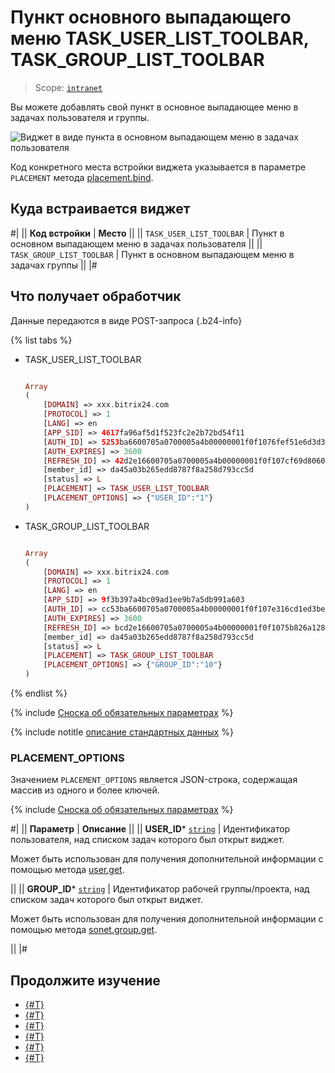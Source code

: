 # Пункт основного выпадающего меню TASK_USER_LIST_TOOLBAR, TASK_GROUP_LIST_TOOLBAR

> Scope: [`intranet`](../../scopes/permissions.md)

Вы можете добавлять свой пункт в основное выпадающее меню в задачах пользователя и группы.

![Виджет в виде пункта в основном выпадающем меню в задачах пользователя](./_images/TASK_USER_LIST_TOOLBAR.png "Виджет в виде пункта в основном выпадающем меню в задачах пользователя")

Код конкретного места встройки виджета указывается в параметре `PLACEMENT` метода [placement.bind](../placement-bind.md).

## Куда встраивается виджет

#|
|| **Код встройки** | **Место** ||
|| `TASK_USER_LIST_TOOLBAR` | Пункт в основном выпадающем меню в задачах пользователя ||
|| `TASK_GROUP_LIST_TOOLBAR` | Пункт в основном выпадающем меню в задачах группы ||
|#

## Что получает обработчик

Данные передаются в виде POST-запроса {.b24-info}

{% list tabs %}

- TASK_USER_LIST_TOOLBAR

    ```php

    Array
    (
        [DOMAIN] => xxx.bitrix24.com
        [PROTOCOL] => 1
        [LANG] => en
        [APP_SID] => 4617fa96af5d1f523fc2e2b72bd54f11
        [AUTH_ID] => 5253ba6600705a0700005a4b00000001f0f1076fef51e6d3d3c1616a9fd92a714ca452
        [AUTH_EXPIRES] => 3600
        [REFRESH_ID] => 42d2e16600705a0700005a4b00000001f0f107cf69d8060249da353587f8ec862be702
        [member_id] => da45a03b265edd8787f8a258d793cc5d
        [status] => L
        [PLACEMENT] => TASK_USER_LIST_TOOLBAR
        [PLACEMENT_OPTIONS] => {"USER_ID":"1"}
    )

    ```

- TASK_GROUP_LIST_TOOLBAR

    ```php

    Array
    (
        [DOMAIN] => xxx.bitrix24.com
        [PROTOCOL] => 1
        [LANG] => en
        [APP_SID] => 9f3b397a4bc09ad1ee9b7a5db991a603
        [AUTH_ID] => cc53ba6600705a0700005a4b00000001f0f107e316cd1ed3be4be6856b7077e180656c
        [AUTH_EXPIRES] => 3600
        [REFRESH_ID] => bcd2e16600705a0700005a4b00000001f0f1075b826a128425efbda11902d7f5d78062
        [member_id] => da45a03b265edd8787f8a258d793cc5d
        [status] => L
        [PLACEMENT] => TASK_GROUP_LIST_TOOLBAR
        [PLACEMENT_OPTIONS] => {"GROUP_ID":"10"}
    )

    ```

{% endlist %}

{% include [Сноска об обязательных параметрах](../../../_includes/required.md) %}

{% include notitle [описание стандартных данных](../_includes/widget_data.md) %}

### PLACEMENT_OPTIONS

Значением `PLACEMENT_OPTIONS` является JSON-строка, содержащая массив из одного и более ключей.

{% include [Сноска об обязательных параметрах](../../../_includes/required.md) %}

#|
|| **Параметр** | **Описание** ||
|| **USER_ID***
[`string`](../../data-types.md) | Идентификатор пользователя, над списком задач которого был открыт виджет.

Может быть использован для получения дополнительной информации с помощью метода [user.get](../../user/user-get.md).

||
|| **GROUP_ID***
[`string`](../../data-types.md) | Идентификатор рабочей группы/проекта, над списком задач которого был открыт виджет.

Может быть использован для получения дополнительной информации с помощью метода [sonet.group.get](../../sonet-group/sonet-group-get.md).

||
|#

## Продолжите изучение

- [{#T}](../placement-bind.md)
- [{#T}](../ui-interaction/index.md)
- [{#T}](../ui-interaction/crm-card.md)
- [{#T}](../../interactivity/index.md)
- [{#T}](../open-application.md)
- [{#T}](../open-path.md)
